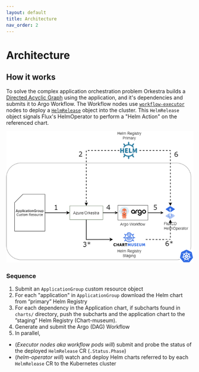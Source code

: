 ```yaml
---
layout: default
title: Architecture 
nav_order: 2
---
```

# Architecture

## How it works

To solve the complex application orchestration problem Orkestra builds a [Directed Acyclic Graph](https://en.wikipedia.org/wiki/Directed_acyclic_graph) using the application, and it's dependencies and submits it to Argo Workflow. The Workflow nodes use [`workflow-executor`](https://argoproj.github.io/argo/workflow-executors/) nodes to deploy a [`HelmRelease`](https://docs.fluxcd.io/projects/helm-operator/en/stable/references/helmrelease-custom-resource/#helm.fluxcd.io/v1.HelmReleaseSpec) object into the cluster. This `HelmRelease` object signals Flux's HelmOperator to perform a "Helm Action" on the referenced chart.

<p align="center"><img src="./assets/orkestra-core.png" width="750x" /></p>

### Sequence

1. Submit an `ApplicationGroup` custom resource object
2. For each "application" in `ApplicationGroup` download the Helm chart from “primary” Helm Registry
3. For each dependency in the Application chart, if subcharts found in `charts/` directory, push the subcharts and the application chart to the ”staging” Helm Registry (Chart-museum).
4. Generate and submit the Argo (DAG) Workflow
5. In parallel,

- (*Executor nodes aka workflow pods will*) submit and probe the status of the deployed `HelmRelease` CR (`.Status.Phase`)
- (*helm-operator will*) watch and deploy Helm charts referred to by each `HelmRelease` CR to the Kubernetes cluster
